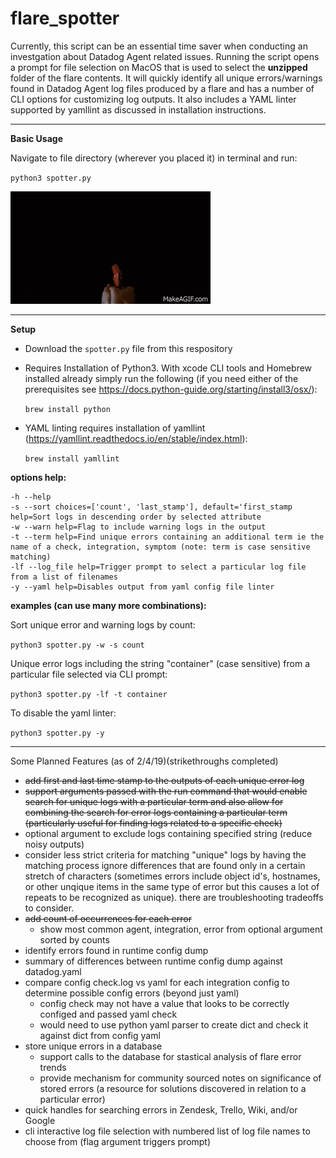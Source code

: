 # flare_spotter

Currently, this script can be an essential time saver when conducting an investgation about Datadog Agent related issues. Running the script opens a prompt for file selection on MacOS that is used to select the **unzipped** folder of the flare contents. It will quickly identify all unique errors/warnings found in Datadog Agent log files produced by a flare and has a number of CLI options for customizing log outputs.  It also includes a YAML linter supported by yamllint as discussed in installation instructions.

---
**Basic Usage**

Navigate to file directory (wherever you placed it) in terminal and run:

`python3 spotter.py`

![flare gun image](https://github.com/MikeTarkington/flare_spotter/blob/master/flare_gun.gif?raw=true)

---

**Setup**

- Download the `spotter.py` file from this respository

- Requires Installation of Python3. With xcode CLI tools and Homebrew installed already simply run the following (if you need either of the prerequisites see https://docs.python-guide.org/starting/install3/osx/):

    `brew install python `

- YAML linting requires installation of yamllint (https://yamllint.readthedocs.io/en/stable/index.html):

    `brew install yamllint `

**options help:**

```
-h --help
-s --sort choices=['count', 'last_stamp'], default='first_stamp help=Sort logs in descending order by selected attribute
-w --warn help=Flag to include warning logs in the output
-t --term help=Find unique errors containing an additional term ie the name of a check, integration, symptom (note: term is case sensitive matching)
-lf --log_file help=Trigger prompt to select a particular log file from a list of filenames
-y --yaml help=Disables output from yaml config file linter
```

**examples (can use many more combinations):**

Sort unique error and warning logs by count:

`python3 spotter.py -w -s count`

Unique error logs including the string "container" (case sensitive) from a particular file selected via CLI prompt:

`python3 spotter.py -lf -t container`

To disable the yaml linter:

`python3 spotter.py -y`

------------------------------------------------

Some Planned Features (as of 2/4/19)(strikethroughs completed)
- ~~add first and last time stamp to the outputs of each unique error log~~
- ~~support arguments passed with the run command that would enable search for unique logs with a particular term and also allow for combining the search for error logs containing a particular term (particularly useful for finding logs related to a specific check)~~
- optional argument to exclude logs containing specified string (reduce noisy outputs)
- consider less strict criteria for matching "unique" logs by having the matching process ignore differences that are found only in a certain stretch of characters (sometimes errors include object id's, hostnames, or other unqique items in the same type of error but this causes a lot of repeats to be recognized as unique).  there are troubleshooting tradeoffs to consider.
- ~~add count of occurrences for each error~~
    - show most common agent, integration, error from optional argument sorted by counts
- identify errors found in runtime config dump
- summary of differences between runtime config dump against datadog.yaml
- compare config check.log vs yaml for each integration config to determine possible config errors (beyond just yaml)
    - config check may not have a value that looks to be correctly configed and passed yaml check
    - would need to use python yaml parser to create dict and check it against dict from config yaml
- store unique errors in a database
    - support calls to the database for stastical analysis of flare error trends
    - provide mechanism for community sourced notes on significance of stored errors (a resource for solutions discovered in relation to a particular error)
- quick handles for searching errors in Zendesk, Trello, Wiki, and/or Google
- cli interactive log file selection with numbered list of log file names to choose from (flag argument triggers prompt)
